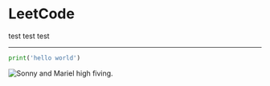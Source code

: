 # LeetCode


test test test


----



```python
print('hello world')

```



![Sonny and Mariel high fiving.](https://content.codecademy.com/courses/learn-cpp/community-challenge/highfive.gif)

